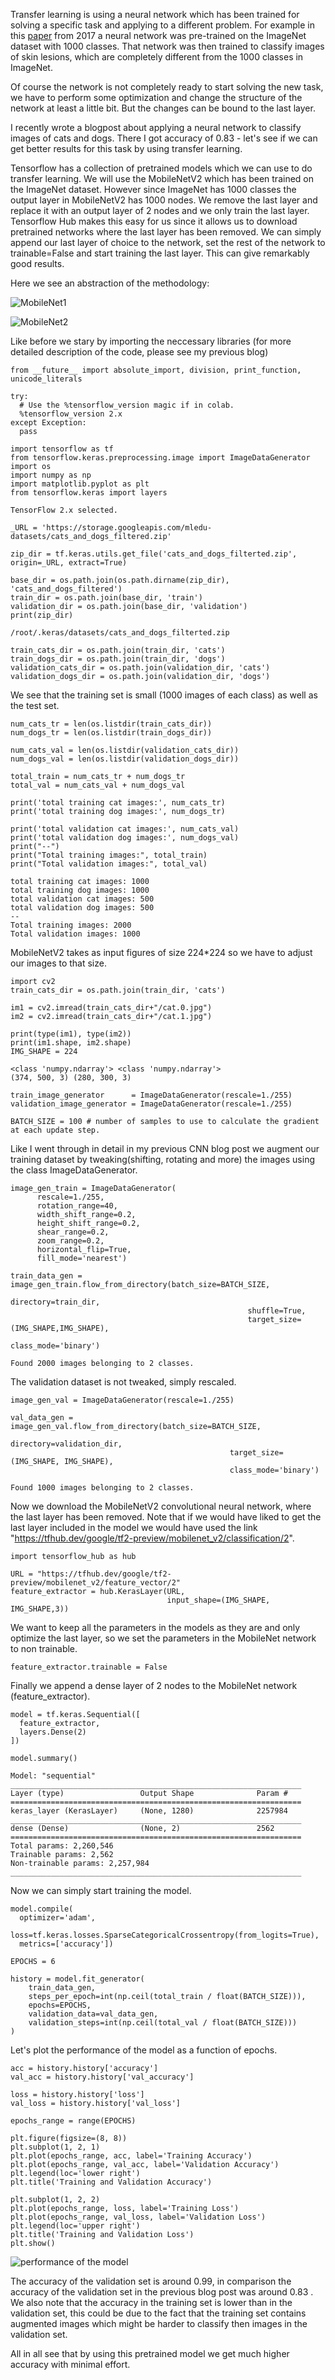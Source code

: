 
Transfer learning is using a neural network which has been trained for solving a specific task and applying to a different problem. For example in this [paper](https://www.nature.com/articles/nature21056.epdf) from 2017 a neural network was pre-trained on the ImageNet dataset with 1000 classes. That network was then trained to classify images of skin lesions, which are completely different from the 1000 classes in ImageNet. 

Of course the network is not completely ready to start solving the new task, we have to perform some optimization and change the structure of the network at least a little bit. But the changes can be bound to the last layer.

I recently wrote a blogpost about applying a neural network to classify images of cats and dogs. There I got accuracy of 0.83 - let's see if we can get better results for this task by using transfer learning. 

Tensorflow has a collection of pretrained models which we can use to do transfer learning. We will use the MobileNetV2 which has been trained on the ImageNet dataset. However since ImageNet has 1000 classes the output layer in MobileNetV2 has 1000 nodes. We remove the last layer and replace it with an output layer of 2 nodes and we only train the last layer. Tensorflow Hub makes this easy for us since it allows us to download pretrained networks where the last layer has been removed. We can simply append our last layer of choice to the network, set the rest of the network to trainable=False and start training the last layer. This can give remarkably good results.


Here we see an abstraction of the methodology:


![MobileNet1](/images/mobile_net1.png)

![MobileNet2](/images/mobile_net2.png)


Like before we stary by importing the neccessary libraries (for more detailed description of the code, please see my previous blog)


```
from __future__ import absolute_import, division, print_function, unicode_literals

try:
  # Use the %tensorflow_version magic if in colab.
  %tensorflow_version 2.x
except Exception:
  pass

import tensorflow as tf
from tensorflow.keras.preprocessing.image import ImageDataGenerator
import os
import numpy as np
import matplotlib.pyplot as plt
from tensorflow.keras import layers
```

    TensorFlow 2.x selected.



```
_URL = 'https://storage.googleapis.com/mledu-datasets/cats_and_dogs_filtered.zip'

zip_dir = tf.keras.utils.get_file('cats_and_dogs_filterted.zip', origin=_URL, extract=True)

base_dir = os.path.join(os.path.dirname(zip_dir), 'cats_and_dogs_filtered')
train_dir = os.path.join(base_dir, 'train')
validation_dir = os.path.join(base_dir, 'validation')
print(zip_dir)
```

    /root/.keras/datasets/cats_and_dogs_filterted.zip



```
train_cats_dir = os.path.join(train_dir, 'cats')  
train_dogs_dir = os.path.join(train_dir, 'dogs')
validation_cats_dir = os.path.join(validation_dir, 'cats') 
validation_dogs_dir = os.path.join(validation_dir, 'dogs') 
```

We see that the training set is small (1000 images of each class) as well as the test set.


```
num_cats_tr = len(os.listdir(train_cats_dir))
num_dogs_tr = len(os.listdir(train_dogs_dir))

num_cats_val = len(os.listdir(validation_cats_dir))
num_dogs_val = len(os.listdir(validation_dogs_dir))

total_train = num_cats_tr + num_dogs_tr
total_val = num_cats_val + num_dogs_val

print('total training cat images:', num_cats_tr)
print('total training dog images:', num_dogs_tr)

print('total validation cat images:', num_cats_val)
print('total validation dog images:', num_dogs_val)
print("--")
print("Total training images:", total_train)
print("Total validation images:", total_val)
```

    total training cat images: 1000
    total training dog images: 1000
    total validation cat images: 500
    total validation dog images: 500
    --
    Total training images: 2000
    Total validation images: 1000


MobileNetV2 takes as input figures of size 224*224 so we have to adjust our images to that size.


```
import cv2
train_cats_dir = os.path.join(train_dir, 'cats')  

im1 = cv2.imread(train_cats_dir+"/cat.0.jpg")
im2 = cv2.imread(train_cats_dir+"/cat.1.jpg")

print(type(im1), type(im2))
print(im1.shape, im2.shape)
IMG_SHAPE = 224

```

    <class 'numpy.ndarray'> <class 'numpy.ndarray'>
    (374, 500, 3) (280, 300, 3)



```
train_image_generator      = ImageDataGenerator(rescale=1./255) 
validation_image_generator = ImageDataGenerator(rescale=1./255)
```


```
BATCH_SIZE = 100 # number of samples to use to calculate the gradient at each update step.
```

Like I went through in detail in my previous CNN blog post we augment our training dataset by tweaking(shifting, rotating and more) the images using the class ImageDataGenerator.


```
image_gen_train = ImageDataGenerator(
      rescale=1./255,
      rotation_range=40,
      width_shift_range=0.2,
      height_shift_range=0.2,
      shear_range=0.2,
      zoom_range=0.2,
      horizontal_flip=True,
      fill_mode='nearest')

train_data_gen = image_gen_train.flow_from_directory(batch_size=BATCH_SIZE,
                                                     directory=train_dir,
                                                     shuffle=True,
                                                     target_size=(IMG_SHAPE,IMG_SHAPE),
                                                     class_mode='binary')
```

    Found 2000 images belonging to 2 classes.


The validation dataset is not tweaked, simply rescaled.


```
image_gen_val = ImageDataGenerator(rescale=1./255)

val_data_gen = image_gen_val.flow_from_directory(batch_size=BATCH_SIZE,
                                                 directory=validation_dir,
                                                 target_size=(IMG_SHAPE, IMG_SHAPE),
                                                 class_mode='binary')
```

    Found 1000 images belonging to 2 classes.


Now we download the MobileNetV2 convolutional neural network, where the last layer has been removed. Note that if we would have liked to get the last layer included in the model we would have used the link "https://tfhub.dev/google/tf2-preview/mobilenet_v2/classification/2".




```
import tensorflow_hub as hub

URL = "https://tfhub.dev/google/tf2-preview/mobilenet_v2/feature_vector/2"
feature_extractor = hub.KerasLayer(URL,
                                   input_shape=(IMG_SHAPE, IMG_SHAPE,3))
```

We want to keep all the parameters in the models as they are and only optimize the last layer, so we set the parameters in the MobileNet network to non trainable.


```
feature_extractor.trainable = False
```

Finally we append a dense layer of 2 nodes to the MobileNet network (feature_extractor).


```
model = tf.keras.Sequential([
  feature_extractor,
  layers.Dense(2)
])

model.summary()
```

    Model: "sequential"
    _________________________________________________________________
    Layer (type)                 Output Shape              Param #   
    =================================================================
    keras_layer (KerasLayer)     (None, 1280)              2257984   
    _________________________________________________________________
    dense (Dense)                (None, 2)                 2562      
    =================================================================
    Total params: 2,260,546
    Trainable params: 2,562
    Non-trainable params: 2,257,984
    _________________________________________________________________


Now we can simply start training the model. 


```
model.compile(
  optimizer='adam',
  loss=tf.keras.losses.SparseCategoricalCrossentropy(from_logits=True),
  metrics=['accuracy'])

EPOCHS = 6

history = model.fit_generator(
    train_data_gen,
    steps_per_epoch=int(np.ceil(total_train / float(BATCH_SIZE))),
    epochs=EPOCHS,
    validation_data=val_data_gen,
    validation_steps=int(np.ceil(total_val / float(BATCH_SIZE)))
)

```

Let's plot the performance of the model as a function of epochs.


```
acc = history.history['accuracy']
val_acc = history.history['val_accuracy']

loss = history.history['loss']
val_loss = history.history['val_loss']

epochs_range = range(EPOCHS)

plt.figure(figsize=(8, 8))
plt.subplot(1, 2, 1)
plt.plot(epochs_range, acc, label='Training Accuracy')
plt.plot(epochs_range, val_acc, label='Validation Accuracy')
plt.legend(loc='lower right')
plt.title('Training and Validation Accuracy')

plt.subplot(1, 2, 2)
plt.plot(epochs_range, loss, label='Training Loss')
plt.plot(epochs_range, val_loss, label='Validation Loss')
plt.legend(loc='upper right')
plt.title('Training and Validation Loss')
plt.show()
```


![performance of the model](/images/training_transfer_learning.png)


The accuracy of the validation set is around 0.99, in comparison the accuracy of the validation set in the previous blog post was around 0.83 . We also note that the accuracy in the training set is lower than in the validation set, this could be due to the fact that the training set contains augmented images which might be harder to classify then images in the validation set. 

All in all see that by using this pretrained model we get much higher accuracy with minimal effort.

